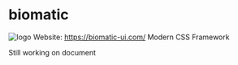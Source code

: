 # biomatic
![logo]({{site.baseurl}}//logo.svg)
Website: https://biomatic-ui.com/
Modern CSS Framework

Still working on document
